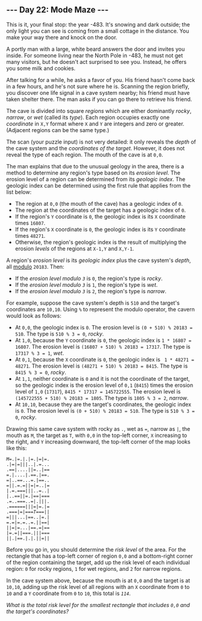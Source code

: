 <article class="day-desc"><h2>--- Day 22: Mode Maze ---</h2><p>This is it, your final stop: the year <span title="Yes, really: there is no year zero.">-483</span>. It's snowing and dark outside; the only light you can see is coming from a small cottage in the distance. You make your way there and knock on the door.</p>
<p>A portly man with a large, white beard answers the door and invites you inside. For someone living near the North Pole in -483, he must not get many visitors, but he doesn't act surprised to see you. Instead, he offers you some milk and cookies.</p>
<p>After talking for a while, he asks a favor of you. His friend hasn't come back in a few hours, and he's not sure where he is.  Scanning the region briefly, you discover one life signal in a cave system nearby; his friend must have taken shelter there.  The man asks if you can go there to retrieve his friend.</p>
<p>The cave is divided into square <em>regions</em> which are either dominantly <em>rocky</em>, <em>narrow</em>, or <em>wet</em> (called its <em>type</em>). Each region occupies exactly one <em>coordinate</em> in <code>X,Y</code> format where <code>X</code> and <code>Y</code> are integers and zero or greater. (Adjacent regions can be the same type.)</p>
<p>The scan (your puzzle input) is not very detailed: it only reveals the <em>depth</em> of the cave system and the <em>coordinates of the target</em>. However, it does not reveal the type of each region. The mouth of the cave is at <code>0,0</code>.</p>
<p>The man explains that due to the unusual geology in the area, there is a method to determine any region's type based on its <em>erosion level</em>. The erosion level of a region can be determined from its <em>geologic index</em>. The geologic index can be determined using the first rule that applies from the list below:</p>
<ul>
<li>The region at <code>0,0</code> (the mouth of the cave) has a geologic index of <code>0</code>.</li>
<li>The region at the coordinates of the target has a geologic index of <code>0</code>.</li>
<li>If the region's <code>Y</code> coordinate is <code>0</code>, the geologic index is its <code>X</code> coordinate times <code>16807</code>.</li>
<li>If the region's <code>X</code> coordinate is <code>0</code>, the geologic index is its <code>Y</code> coordinate times <code>48271</code>.</li>
<li>Otherwise, the region's geologic index is the result of multiplying the erosion <em>levels</em> of the regions at <code>X-1,Y</code> and <code>X,Y-1</code>.</li>
</ul>
<p>A region's <em>erosion level</em> is its <em>geologic index</em> plus the cave system's <em>depth</em>, all <a href="https://en.wikipedia.org/wiki/Modulo_operation">modulo</a> <code>20183</code>. Then:</p>
<ul>
<li>If the <em>erosion level modulo <code>3</code></em> is <code>0</code>, the region's type is <em>rocky</em>.</li>
<li>If the <em>erosion level modulo <code>3</code></em> is <code>1</code>, the region's type is <em>wet</em>.</li>
<li>If the <em>erosion level modulo <code>3</code></em> is <code>2</code>, the region's type is <em>narrow</em>.</li>
</ul>
<p>For example, suppose the cave system's depth is <code>510</code> and the target's coordinates are <code>10,10</code>. Using <code>%</code> to represent the modulo operator, the cavern would look as follows:</p>
<ul>
<li>At <code>0,0</code>, the geologic index is <code>0</code>. The erosion level is <code>(0 + 510) % 20183 = 510</code>. The type is <code>510 % 3 = 0</code>, <em>rocky</em>.</li>
<li>At <code>1,0</code>, because the <code>Y</code> coordinate is <code>0</code>, the geologic index is <code>1 * 16807 = 16807</code>. The erosion level is <code>(16807 + 510) % 20183 = 17317</code>. The type is <code>17317 % 3 = 1</code>, <em>wet</em>.</li>
<li>At <code>0,1</code>, because the <code>X</code> coordinate is <code>0</code>, the geologic index is <code> 1 * 48271 = 48271</code>. The erosion level is <code>(48271 + 510) % 20183 = 8415</code>. The type is <code>8415 % 3 = 0</code>, <em>rocky</em>.</li>
<li>At <code>1,1</code>, neither coordinate is <code>0</code> and it is not the coordinate of the target, so the geologic index is the erosion level of <code>0,1</code> (<code>8415</code>) times the erosion level of <code>1,0</code> (<code>17317</code>), <code>8415 * 17317 = 145722555</code>. The erosion level is <code>(145722555 + 510) % 20183 = 1805</code>. The type is <code>1805 % 3 = 2</code>, <em>narrow</em>.</li>
<li>At <code>10,10</code>, because they are the target's coordinates, the geologic index is <code>0</code>. The erosion level is <code>(0 + 510) % 20183 = 510</code>. The type is <code>510 % 3 = 0</code>, <em>rocky</em>.</li>
</ul>
<p>Drawing this same cave system with rocky as <code>.</code>, wet as <code>=</code>, narrow as <code>|</code>, the mouth as <code>M</code>, the target as <code>T</code>, with <code>0,0</code> in the top-left corner, <code>X</code> increasing to the right, and <code>Y</code> increasing downward, the top-left corner of the map looks like this:</p>
<pre><code><em>M</em>=.|=.|.|=.|=|=.
.|=|=|||..|.=...
.==|....||=..|==
=.|....|.==.|==.
=|..==...=.|==..
=||.=.=||=|=..|=
|.=.===|||..=..|
|..==||=.|==|===
.=..===..=|.|||.
.======|||=|=.|=
.===|=|===<em>T</em>===||
=|||...|==..|=.|
=.=|=.=..=.||==|
||=|=...|==.=|==
|=.=||===.|||===
||.|==.|.|.||=||
</code></pre>
<p>Before you go in, you should determine the <em>risk level</em> of the area. For the rectangle that has a top-left corner of region <code>0,0</code> and a bottom-right corner of the region containing the target, add up the risk level of each individual region: <code>0</code> for rocky regions, <code>1</code> for wet regions, and <code>2</code> for narrow regions.</p>
<p>In the cave system above, because the mouth is at <code>0,0</code> and the target is at <code>10,10</code>, adding up the risk level of all regions with an <code>X</code> coordinate from <code>0</code> to <code>10</code> and a <code>Y</code> coordinate from <code>0</code> to <code>10</code>, this total is <code><em>114</em></code>.</p>
<p><em>What is the total risk level for the smallest rectangle that includes <code>0,0</code> and the target's coordinates?</em></p>
</article>